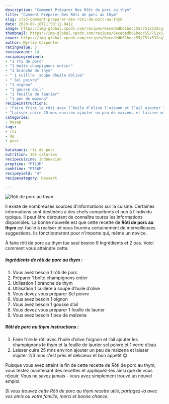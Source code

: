 ```yaml
---
description: "Comment Préparer Des Rôti de porc au thym"
title: "Comment Préparer Des Rôti de porc au thym"
slug: 1725-comment-preparer-des-roti-de-porc-au-thym
date: 2020-08-18T11:50:12.041Z
image: https://img-global.cpcdn.com/recipes/6ecededb61becc55/751x532cq70/roti-de-porc-au-thym-photo-principale-de-la-recette.jpg
thumbnail: https://img-global.cpcdn.com/recipes/6ecededb61becc55/751x532cq70/roti-de-porc-au-thym-photo-principale-de-la-recette.jpg
cover: https://img-global.cpcdn.com/recipes/6ecededb61becc55/751x532cq70/roti-de-porc-au-thym-photo-principale-de-la-recette.jpg
author: Myrtie Carpenter
ratingvalue: 5
reviewcount: 14
recipeingredient:
- "1 rti de porc"
- "1 boîte champignons entier"
- "1 branche de thym"
- " 1 cuillre  soupe dhuile dolive"
- " Sel poivre"
- "1 oignon"
- "1 gousse dail"
- "1 feuille de laurier"
- "1 peu de mazena"
recipeinstructions:
- "Faire frire le rôti avec l’huile d’olive l’oignon et l’ail ajouter les champignons le thym et la feuille de laurier sel poivre et 1 verre d’eau"
- "Laisser cuire 25 mns environ ajouter un peu de maïzena et laisser mijoter 2/3 mns c’est près et délicieux et bon appétit 😋"
categories:
- Resep
tags:
- rti
- de
- porc

katakunci: rti de porc 
nutrition: 185 calories
recipecuisine: Indonesian
preptime: "PT13M"
cooktime: "PT56M"
recipeyield: "4"
recipecategory: Dessert

---
```



![Rôti de porc au thym](https://img-global.cpcdn.com/recipes/6ecededb61becc55/751x532cq70/roti-de-porc-au-thym-photo-principale-de-la-recette.jpg)

Il existe de nombreuses sources d'informations sur la cuisine. Certaines informations sont destinées à des chefs compétents et non à l'individu typique. Il peut être déroutant de connaître toutes les informations disponibles. La bonne nouvelle est que cette recette de <strong> Rôti de porc au thym </strong> est facile à réaliser et vous fournira certainement de merveilleuses suggestions. Ils fonctionneront pour n'importe qui, même un novice.

<!--inarticleads1-->

À faire rôti de porc au thym tue seul besion 9 Ingrédients et 2 pas. Voici comment vous atteindre cette.

##### Ingrédients de rôti de porc au thym :

1. Vous avez besoin 1 rôti de porc
1. Préparer 1 boîte champignons entier
1. Utilisation 1 branche de thym
1. Utilisation  1 cuillère à soupe d’huile d’olive
1. Vous devez vous préparer  Sel poivre
1. Vous avez besoin 1 oignon
1. Vous avez besoin 1 gousse d’ail
1. Vous devez vous préparer 1 feuille de laurier
1. Vous avez besoin 1 peu de maïzena




<!--inarticleads2-->

##### Rôti de porc au thym instructions :

1. Faire frire le rôti avec l’huile d’olive l’oignon et l’ail ajouter les champignons le thym et la feuille de laurier sel poivre et 1 verre d’eau
1. Laisser cuire 25 mns environ ajouter un peu de maïzena et laisser mijoter 2/3 mns c’est près et délicieux et bon appétit 😋




<!--inarticleads1-->

<p>
Puisque vous avez atteint la fin de cette recette de Rôti de porc au thym, vous testez maintenant des recettes et appliquez-les ainsi que de vous réjouir. Vous ne savez jamais - vous avez simplement trouvé un nouvel emploi.
</p>

<p>
<i>Si vous trouvez cette Rôti de porc au thym recette utile, partagez-la avec vos amis ou votre famille, merci et bonne chance.</i>
</p>
